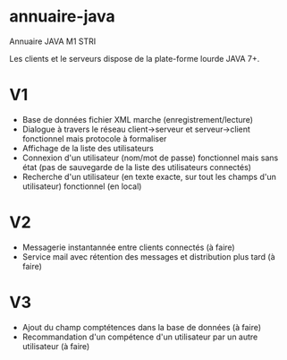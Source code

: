 # annuaire-java
Annuaire JAVA M1 STRI

Les clients et le serveurs dispose de la plate-forme lourde JAVA 7+.

# V1
- Base de données fichier XML marche (enregistrement/lecture)
- Dialogue à travers le réseau client->serveur et serveur->client fonctionnel mais protocole à formaliser
- Affichage de la liste des utilisateurs
- Connexion d'un utilisateur (nom/mot de passe) fonctionnel mais sans état (pas de sauvegarde de la liste des utilisateurs connectés)
- Recherche d'un utilisateur (en texte exacte, sur tout les champs d'un utilisateur) fonctionnel (en local)

# V2
- Messagerie instantannée entre clients connectés (à faire)
- Service mail avec rétention des messages et distribution plus tard (à faire)

# V3
- Ajout du champ comptétences dans la base de données (à faire)
- Recommandation d'un compétence d'un utilisateur par un autre utilisateur (à faire)
